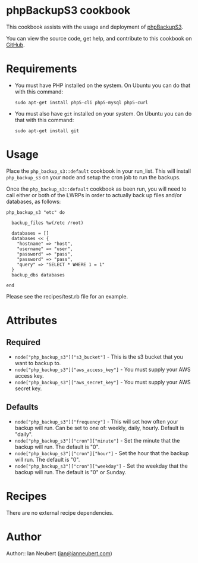 # phpBackupS3 cookbook

This cookbook assists with the usage and deployment of [phpBackupS3](https://github.com/ianneub/php_backup_s3).

You can view the source code, get help, and contribute to this cookbook on [GitHub](https://github.com/ianneub/php_backup_s3-cookbook).

# Requirements

* You must have PHP installed on the system. On Ubuntu you can do that with this command:

    `sudo apt-get install php5-cli php5-mysql php5-curl`

* You must also have `git` installed on your system. On Ubuntu you can do that with this command:

    `sudo apt-get install git`

# Usage

Place the `php_backup_s3::default` cookbook in your run_list. This will install `php_backup_s3` on your node and setup the cron job to run the backups.

Once the `php_backup_s3::default` cookbook as been run, you will need to call either or both of the LWRPs in order to actually back up files and/or databases, as follows:

    php_backup_s3 "etc" do
  
      backup_files %w(/etc /root)

      databases = []
      databases << {
        "hostname" => "host",
        "username" => "user",
        "password" => "pass",
        "password" => "pass",
        "query" => "SELECT * WHERE 1 = 1"
      }
      backup_dbs databases
    
    end

Please see the recipes/test.rb file for an example.

# Attributes

## Required

* `node["php_backup_s3"]["s3_bucket"]` - This is the s3 bucket that you want to backup to.
* `node["php_backup_s3"]["aws_access_key"]` - You must supply your AWS access key.
* `node["php_backup_s3"]["aws_secret_key"]` - You must supply your AWS secret key.

## Defaults

* `node["php_backup_s3"]["frequency"]` - This will set how often your backup will run. Can be set to one of: weekly, daily, hourly. Default is "daily".
* `node["php_backup_s3"]["cron"]["minute"]` - Set the minute that the backup will run. The default is "0".
* `node["php_backup_s3"]["cron"]["hour"]` - Set the hour that the backup will run. The default is "0".
* `node["php_backup_s3"]["cron"]["weekday"]` - Set the weekday that the backup will run. The default is "0" or Sunday.

# Recipes

There are no external recipe dependencies.

# Author

Author:: Ian Neubert (ian@ianneubert.com)
